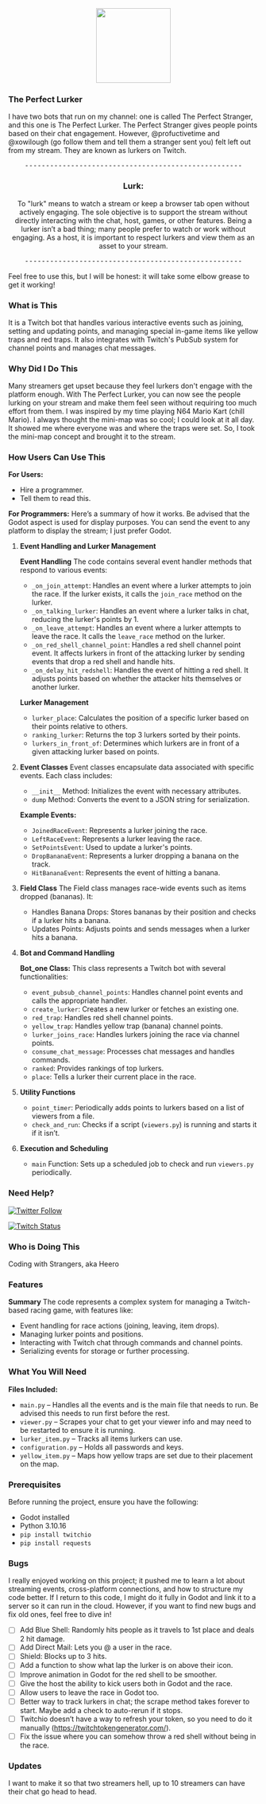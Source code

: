 <div id="header" align="center">
  <img src="https://media.giphy.com/media/v1.Y2lkPTc5MGI3NjExNjAyMXphYmdkeWhsZjdzNWIyMjg0MGt5N3Rxd3dvZnFjZ2NuZXExMSZlcD12MV9pbnRlcm5hbF9naWZfYnlfaWQmY3Q9cw/jvOHlU7qhcnsEGuTQZ/giphy.gif" width="150"/>
</div>

### The Perfect Lurker

I have two bots that run on my channel: one is called The Perfect Stranger, and this one is The Perfect Lurker. The Perfect Stranger gives people points based on their chat engagement. However, @profuctivetime and @xowilough (go follow them and tell them a stranger sent you) felt left out from my stream. They are known as lurkers on Twitch.

<pre align="center">
----------------------------------------------------
</pre>

<div align="center"><h3>Lurk:</h3> To "lurk" means to watch a stream or keep a browser tab open without actively engaging. The sole objective is to support the stream without directly interacting with the chat, host, games, or other features. Being a lurker isn’t a bad thing; many people prefer to watch or work without engaging. As a host, it is important to respect lurkers and view them as an asset to your stream.</div>

<pre align="center">
----------------------------------------------------
</pre>

Feel free to use this, but I will be honest: it will take some elbow grease to get it working!

### What is This

It is a Twitch bot that handles various interactive events such as joining, setting and updating points, and managing special in-game items like yellow traps and red traps. It also integrates with Twitch's PubSub system for channel points and manages chat messages.

### Why Did I Do This

Many streamers get upset because they feel lurkers don't engage with the platform enough. With The Perfect Lurker, you can now see the people lurking on your stream and make them feel seen without requiring too much effort from them. I was inspired by my time playing N64 Mario Kart (chill Mario). I always thought the mini-map was so cool; I could look at it all day. It showed me where everyone was and where the traps were set. So, I took the mini-map concept and brought it to the stream.

### How Users Can Use This

**For Users:**
- Hire a programmer.
- Tell them to read this.

**For Programmers:**
Here’s a summary of how it works. Be advised that the Godot aspect is used for display purposes. You can send the event to any platform to display the stream; I just prefer Godot.

1. **Event Handling and Lurker Management**

   **Event Handling**
   The code contains several event handler methods that respond to various events:

   - `_on_join_attempt`: Handles an event where a lurker attempts to join the race. If the lurker exists, it calls the `join_race` method on the lurker.
   - `_on_talking_lurker`: Handles an event where a lurker talks in chat, reducing the lurker's points by 1.
   - `_on_leave_attempt`: Handles an event where a lurker attempts to leave the race. It calls the `leave_race` method on the lurker.
   - `_on_red_shell_channel_point`: Handles a red shell channel point event. It affects lurkers in front of the attacking lurker by sending events that drop a red shell and handle hits.
   - `_on_delay_hit_redshell`: Handles the event of hitting a red shell. It adjusts points based on whether the attacker hits themselves or another lurker.

   **Lurker Management**
   - `lurker_place`: Calculates the position of a specific lurker based on their points relative to others.
   - `ranking_lurker`: Returns the top 3 lurkers sorted by their points.
   - `lurkers_in_front_of`: Determines which lurkers are in front of a given attacking lurker based on points.

2. **Event Classes**
   Event classes encapsulate data associated with specific events. Each class includes:

   - `__init__` Method: Initializes the event with necessary attributes.
   - `dump` Method: Converts the event to a JSON string for serialization.

   **Example Events:**
   - `JoinedRaceEvent`: Represents a lurker joining the race.
   - `LeftRaceEvent`: Represents a lurker leaving the race.
   - `SetPointsEvent`: Used to update a lurker's points.
   - `DropBananaEvent`: Represents a lurker dropping a banana on the track.
   - `HitBananaEvent`: Represents the event of hitting a banana.

3. **Field Class**
   The Field class manages race-wide events such as items dropped (bananas). It:
   - Handles Banana Drops: Stores bananas by their position and checks if a lurker hits a banana.
   - Updates Points: Adjusts points and sends messages when a lurker hits a banana.

4. **Bot and Command Handling**

   **Bot_one Class:**
   This class represents a Twitch bot with several functionalities:
   - `event_pubsub_channel_points`: Handles channel point events and calls the appropriate handler.
   - `create_lurker`: Creates a new lurker or fetches an existing one.
   - `red_trap`: Handles red shell channel points.
   - `yellow_trap`: Handles yellow trap (banana) channel points.
   - `lurker_joins_race`: Handles lurkers joining the race via channel points.
   - `consume_chat_message`: Processes chat messages and handles commands.
   - `ranked`: Provides rankings of top lurkers.
   - `place`: Tells a lurker their current place in the race.

5. **Utility Functions**
   - `point_timer`: Periodically adds points to lurkers based on a list of viewers from a file.
   - `check_and_run`: Checks if a script (`viewers.py`) is running and starts it if it isn’t.

6. **Execution and Scheduling**
   - `main` Function: Sets up a scheduled job to check and run `viewers.py` periodically.

### Need Help?

[![Twitter Follow](https://img.shields.io/badge/Twitter-Follow%20%40strangestcoder-1DA1F2?style=for-the-badge&logo=twitter)](https://x.com/strangestcoder)

[![Twitch Status](https://img.shields.io/badge/Twitch-Live%20Codingwithstrangers-9146FF?style=for-the-badge&logo=twitch)](https://www.twitch.tv/codingwithstrangers)

### Who is Doing This

Coding with Strangers, aka Heero

### Features

**Summary**
The code represents a complex system for managing a Twitch-based racing game, with features like:
- Event handling for race actions (joining, leaving, item drops).
- Managing lurker points and positions.
- Interacting with Twitch chat through commands and channel points.
- Serializing events for storage or further processing.

### What You Will Need

**Files Included:**
- `main.py` – Handles all the events and is the main file that needs to run. Be advised this needs to run first before the rest.
- `viewer.py` – Scrapes your chat to get your viewer info and may need to be restarted to ensure it is running.
- `lurker_item.py` – Tracks all items lurkers can use.
- `configuration.py` – Holds all passwords and keys.
- `yellow_item.py` – Maps how yellow traps are set due to their placement on the map.

### Prerequisites

Before running the project, ensure you have the following:
- Godot installed
- Python 3.10.16
- `pip install twitchio`
- `pip install requests`

### Bugs

I really enjoyed working on this project; it pushed me to learn a lot about streaming events, cross-platform connections, and how to structure my code better. If I return to this code, I might do it fully in Godot and link it to a server so it can run in the cloud. However, if you want to find new bugs and fix old ones, feel free to dive in!

- [ ] Add Blue Shell: Randomly hits people as it travels to 1st place and deals 2 hit damage.
- [ ] Add Direct Mail: Lets you @ a user in the race.
- [ ] Shield: Blocks up to 3 hits.
- [ ] Add a function to show what lap the lurker is on above their icon.
- [ ] Improve animation in Godot for the red shell to be smoother.
- [ ] Give the host the ability to kick users both in Godot and the race.
- [ ] Allow users to leave the race in Godot too.
- [ ] Better way to track lurkers in chat; the scrape method takes forever to start. Maybe add a check to auto-rerun if it stops.
- [ ] Twitchio doesn’t have a way to refresh your token, so you need to do it manually (https://twitchtokengenerator.com/).
- [ ] Fix the issue where you can somehow throw a red shell without being in the race.

### Updates
I want to make it so that two streamers hell, up to 10 streamers can have their chat go head to head.
